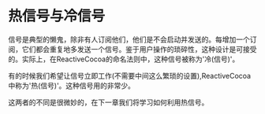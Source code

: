 # 热信号与冷信号

信号是典型的懒鬼，除非有人订阅他们，他们是不会启动并发送的。每增加一个订阅，它们都会重复地多发送一个信号。鉴于用户操作的琐碎性，这种设计是可接受的。实际上，在ReactiveCocoa的命名法则中，这种信号被称为'冷(信号)'。

有的时候我们希望让信号立即工作(不需要中间这么繁琐的设置),ReactiveCocoa中称为'热(信号)'。这种信号用的非常少。

这两者的不同是很微妙的，在下一章我们将学习如何利用热信号。




